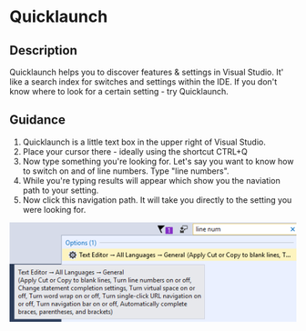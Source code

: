 
# Quicklaunch

## Description
Quicklaunch helps you to discover features & settings in Visual Studio. It' like a search index for switches and settings within the IDE. If you don't know where to look for a certain setting - try Quicklaunch.

## Guidance
1. Quicklaunch is a little text box in the upper right of Visual Studio. 
1. Place your cursor there - ideally using the shortcut CTRL+Q
1. Now type something you're looking for. Let's say you want to know how to switch on and of line numbers. Type "line numbers".
1. While you're typing results will appear which show you the naviation path to your setting.
1. Now click this navigation path. It will take you directly to the setting you were looking for.

![Quicklaunch looking for the linenumber setting](../Quicklaunch/images/quicklaunch.png)

